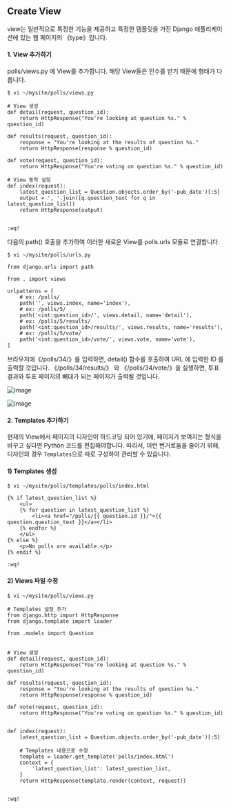 ## Create View

view는 일반적으로 특정한 기능을 제공하고 특정한 템플릿을 가진 Django 애플리케이션에 있는 웹 페이지의 《type》입니다.


#### 1. View 추가하기

polls/views.py 에 View를 추가합니다. 해당 View들은 인수를 받기 때문에 형태가 다릅니다.

```
$ vi ~/mysite/polls/views.py

# View 생성
def detail(request, question_id):
    return HttpResponse("You're looking at question %s." % question_id)

def results(request, question_id):
    response = "You're looking at the results of question %s."
    return HttpResponse(response % question_id)

def vote(request, question_id):
    return HttpResponse("You're voting on question %s." % question_id)

# View 동작 설정
def index(request):
    latest_question_list = Question.objects.order_by('-pub_date')[:5]
    output = ', '.join([q.question_text for q in latest_question_list])
    return HttpResponse(output)


:wq!
```

다음의 path() 호출을 추가하여 이러한 새로운 View를 polls.urls 모듈로 연결합니다.

```
$ vi ~/mysite/polls/urls.py

from django.urls import path

from . import views

urlpatterns = [
    # ex: /polls/
    path('', views.index, name='index'),
    # ex: /polls/5/
    path('<int:question_id>/', views.detail, name='detail'),
    # ex: /polls/5/results/
    path('<int:question_id>/results/', views.results, name='results'),
    # ex: /polls/5/vote/
    path('<int:question_id>/vote/', views.vote, name='vote'),
]
```

브라우저에《/polls/34/》를 입력하면, detail() 함수를 호출하여 URL 에 입력한 ID 를 출력할 것입니다. 《/polls/34/results/》 와 《/polls/34/vote/》을 실행하면, 투표 결과와 투표 페이지의 뼈대가 되는 페이지가 출력될 것입니다.


![image](https://user-images.githubusercontent.com/56064985/149733588-8d4cdba4-c91a-42d0-94ec-de1dba7f989d.png)

![image](https://user-images.githubusercontent.com/56064985/149733608-5addd287-32ad-4cf2-a261-fe6b9e89556e.png)



#### 2. Templates 추가하기

현재의 View에서 페이지의 디자인이 하드코딩 되어 있기에, 페이지가 보여지는 형식을 바꾸고 싶다면 Python 코드를 편집해야합니다. 따라서, 이런 번거로움을 줄이기 위해, 디자인의 경우 ```Templates```으로 따로 구성하여 관리할 수 있습니다.

#### 1) Templates 생성

```
$ vi ~/mysite/polls/templates/polls/index.html

{% if latest_question_list %}
    <ul>
    {% for question in latest_question_list %}
        <li><a href="/polls/{{ question.id }}/">{{ question.question_text }}</a></li>
    {% endfor %}
    </ul>
{% else %}
    <p>No polls are available.</p>
{% endif %}

:wq!

```

#### 2) Views 파일 수정


```
$ vi ~/mysite/polls/views.py

# Templates 설정 추가
from django.http import HttpResponse
from django.template import loader

from .models import Question


# View 생성
def detail(request, question_id):
    return HttpResponse("You're looking at question %s." % question_id)

def results(request, question_id):
    response = "You're looking at the results of question %s."
    return HttpResponse(response % question_id)

def vote(request, question_id):
    return HttpResponse("You're voting on question %s." % question_id)


def index(request):
    latest_question_list = Question.objects.order_by('-pub_date')[:5]
    
    # Templates 내용으로 수정
    template = loader.get_template('polls/index.html')
    context = {
        'latest_question_list': latest_question_list,
    }
    return HttpResponse(template.render(context, request))


:wq!

```



 
